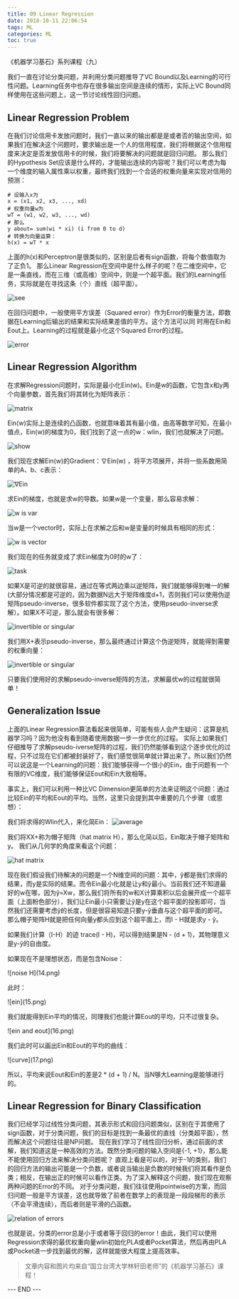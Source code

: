 ```yaml
---
title: 09 Linear Regression
date: 2018-10-11 22:06:54
tags: ML
categories: ML
toc: true
---
```


《机器学习基石》系列课程（九）

我们一直在讨论分类问题，并利用分类问题推导了VC Bound以及Learning的可行性问题。Learning任务中也存在很多输出空间是连续的情形，实际上VC Bound同样使用在这些问题上，这一节讨论线性回归问题。
<!-- more -->
## Linear Regression Problem
在我们讨论信用卡发放问题时，我们一直以来的输出都是是或者否的输出空间，如果我们在解决这个问题时，要求输出是一个人的信用程度，我们将根据这个信用程度来决定是否发放信用卡的时候，我们将要解决的问题就是回归问题。
那么我们的Hypothesis Set应该是什么样的，才能输出连续的内容呢？我们可以考虑为每一个维度的输入属性乘以权重，最终我们找到一个合适的权重向量来实现对信用的预测：
```
# 设输入x为
x = (x1, x2, x3, ..., xd)
# 权重向量w为
wT = (w1, w2, w3, ..., wd)
# 那么
y about= sum(wi * xi) (i from 0 to d)
# 转换为向量运算：
h(x) = wT * x
```
上面的h(x)和Perceptron是很类似的，区别是后者有sign函数，将每个数值取为了正负1。
那么Linear Regression在空间中是什么样子的呢？在二维空间中，它是一条直线，而在三维（或高维）空间中，则是一个超平面。我们的Learning任务，实际就是在寻找这条（个）直线（超平面）。

![see](1.png) 

在回归问题中，一般使用平方误差（Squared error）作为Error的衡量方法，即数据在Learning后输出的结果和实际结果差值的平方。这个方法可以同
时用在Ein和Eout上。Learning的过程就是最小化这个Squared Error的过程。

![error](2.png) 

## Linear Regression Algorithm
在求解Regression问题时，实际是最小化Ein(w)。Ein是w的函数，它包含x和y两个向量参数，首先我们将其转化为矩阵表示：

![matrix](3.png) 

Ein(w)实际上是连续的凸函数，也就意味着其有最小值，由高等数学可知，在最小值点，Ein(w)的梯度为0，我们找到了这一点的w：wlin，我们也就解决了问题。

![show](4.png) 

我们现在求解Ein(w)的Gradient：∇Ein(w) ，将平方项展开，并将一些系数用简单的A、b、c表示：

![∇Ein](5.png) 

求Ein的梯度，也就是求w的导数。如果w是一个变量，那么容易求解：

![w is var](6.png) 

当w是一个vector时，实际上在求解之后和w是变量的时候具有相同的形式：

![w is vector](7.png) 

我们现在的任务就变成了求Ein梯度为0时的w了：

![task](8.png) 

如果X是可逆的就很容易，通过在等式两边乘以逆矩阵，我们就能够得到唯一的解(大部分情况都是可逆的，因为数据N远大于矩阵维度d+1，否则我们可以使用伪逆矩阵pseudo-inverse，很多软件都实现了这个方法，使用pseudo-inverse求解）。如果X不可逆，那么就会有很多解：

![invertible or singular](9.png) 

我们用X+表示pseudo-inverse，那么最终通过计算这个伪逆矩阵，就能得到需要的权重向量：

![invertible or singular](10.png) 

只要我们使用好的求解pseudo-inverse矩阵的方法，求解最优w的过程就很简单！

## Generalization Issue
上面的Linear Regression算法看起来很简单，可能有些人会产生疑问：这算是机器学习吗？因为他没有看到随着使用数据一步一步优化的过程。
实际上如果我们仔细推导了求解pseudo-iverse矩阵的过程，我们仍然能够看到这个逐步优化的过程，只不过现在它们都被封装好了，我们感觉很简单就计算出来了。所以我们仍然可以说这是一个Learning的问题：我们能够获得一个很小的Ein，由于问题有一个有限的VC维度，我们能够保证Eout和Ein大致相等。

事实上，我们可以利用一种比VC Dimension更简单的方法来证明这个问题：通过比较Ein的平均和Eout的平均。当然，这里只会提到其中重要的几个步骤（或思想）：

我们将求得的Wlin代入，来化简Ein：
![average](12.png) 

我们将XX+称为帽子矩阵（hat matrix H），那么化简以后，Ein取决于帽子矩阵和y。
我们从几何学的角度来看这个问题：

![hat matrix](13.png) 

现在我们假设我们待解决的问题是一个N维空间的问题：其中，ŷ都是我们求得的结果，而y是实际的结果。而令Ein最小化就是让y和ŷ最小。当前我们还不知道最好的w在哪，因为ŷ=Xw，那么我们将所有的w和X计算乘积以后会展开成一个超平面（上面粉色部分），我们让Ein最小只需要让ŷ是y在这个超平面的投影即可，当然我们还需要考虑ŷ的长度，但是很容易知道只要y-ŷ垂直与这个超平面的即可。那么帽子矩阵H就是把任何向量y都头应到这个超平面上，而I - H就是求y - ŷ。

如果我们计算（I-H）的迹 trace(I - H)，可以得到结果是N - (d + 1)，其物理意义是y-ŷ的自由度。

如果现在不是理想状态，而是包含Noise：

<div aling=center> ![noise H](14.png) 

此时：

<div aling=center> ![ein](15.png) 

我们就能得到Ein平均的情况，同理我们也能计算Eout的平均，只不过很复杂。

<div aling=center> ![ein and eout](16.png) 

我们此时可以画出Ein和Eout的平均的曲线：

<div aling=center> ![curve](17.png) 

所以，平均来说Eout和Ein的差是2 \* (d + 1) / N。当N够大Learning是能够进行的。

## Linear Regression for Binary Classification

我们已经学习过线性分类问题，其表示形式和回归问题类似，区别在于其使用了sign函数，对于分类问题，我们的目标是找到一条最优的直线（分类超平面），然而解决这个问题往往是NP问题。
现在我们学习了线性回归分析，通过前面的求解，我们知道这是一种高效的方法。既然分类问题的输入空间是{-1, +1}，那么能不能使用回归方法来解决分类问题呢？
直观上看是可以的，对于-1的类别，我们的回归方法的输出可能是一个负数，或者说当输出是负数的时候我们将其看作是负类；相反，在输出正的时候可以看作正类。为了深入解释这个问题，我们现在观察两种问题的Error的不同。
对于分类问题，我们往往使用pointwise的方案，而回归问题一般是平方误差，这也就导致了前者在数学上的表现是一段段梯形的表示（不会平滑连续），而后者则是平滑的凸函数。

![relation of errors](11.png) 

也就是说，分类的error总是小于或者等于回归的error！由此，我们可以使用Regression求得的最优权重向量wlin初始化PLA或者Pocket算法，然后再由PLA或Pocket进一步找到最优的解，这样就能很大程度上提高效率。

> 文章内容和图片均来自“国立台湾大学林轩田老师”的《机器学习基石》课程！

--- END --- 
